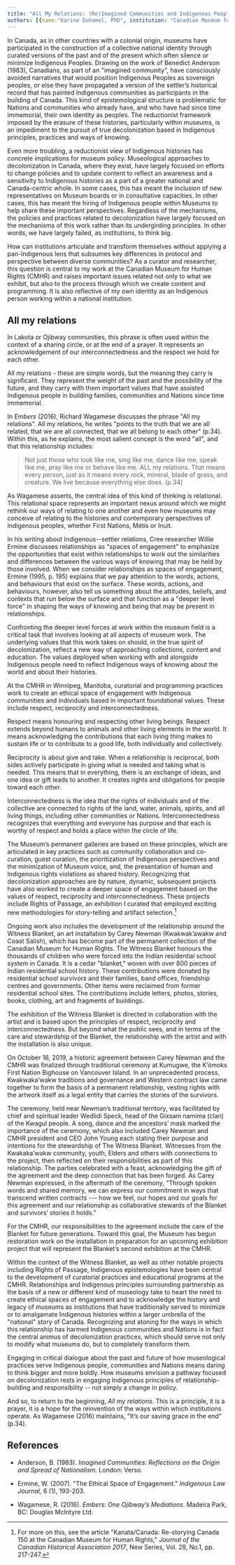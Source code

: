 ```yaml
---
title: "All My Relations: (Re)Imagined Communities and Indigenous Peoples"
authors: [{name:"Karine Duhamel, PhD", institution: "Canadian Museum for Human Rights – Winnipeg, Manitoba, Canada"}]
---
```


In Canada, as in other countries with a colonial origin, museums have
participated in the construction of a collective national identity
through curated versions of the past and of the present which often
silence or minimize Indigenous Peoples. Drawing on the work of Benedict
Anderson (1983), Canadians, as part of an "imagined community", have
consciously avoided narratives that would position Indigenous Peoples as
sovereign peoples, or else they have propagated a version of the
settler’s historical record that has painted Indigenous communities as
participants in the building of Canada. This kind of epistemological
structure is problematic for Nations and communities who already have,
and who have had since time immemorial, their own identity as peoples.
The reductionist framework imposed by the erasure of these histories,
particularly within museums, is an impediment to the pursuit of true
decolonization based in Indigenous principles, practices and ways of
knowing.

Even more troubling, a reductionist view of Indigenous histories has
concrete implications for museum policy. Museological approaches to
decolonization in Canada, where they exist, have largely focused on
efforts to change policies and to update content to reflect an awareness
and a sensitivity to Indigenous histories as a part of a greater
national and Canada-centric whole. In some cases, this has meant the
inclusion of new representatives on Museum boards or in consultative
capacities. In other cases, this has meant the hiring of Indigenous
people within Museums to help share these important perspectives.
Regardless of the mechanisms, the policies and practices related to
decolonization have largely focused on the mechanisms of this work
rather than its undergirding principles. In other words, we have largely
failed, as institutions, to think big.

How can institutions articulate and transform themselves without
applying a pan-Indigenous lens that subsumes key differences in protocol
and perspective between diverse communities? As a curator and
researcher, this question is central to my work at the Canadian Museum
for Human Rights (CMHR) and raises important issues related not only to
what we exhibit, but also to the process through which we create content
and programming. It is also reflective of my own identity as an
Indigenous person working within a national institution.

## All my relations

In Lakota or Ojibway communities, this phrase is often used within the
context of a sharing circle, or at the end of a prayer. It represents an
acknowledgement of our interconnectedness and the respect we hold for
each other.

All my relations - these are simple words, but the meaning they carry is
significant. They represent the weight of the past and the possibility
of the future, and they carry with them important values that have
assisted Indigenous people in building families, communities and Nations
since time immemorial.

In *Embers* (2016), Richard Wagamese discusses the phrase "All my
relations". All my relations, he writes "points to the truth that we are
all related, that we are all connected, that we all belong to each
other" (p.34). Within this, as he explains, the most salient concept is
the word "all", and that this relationship includes:

> Not just those who look like me, sing like me, dance like me, speak
> like me, pray like me or behave like me. ALL my relations. That means
> every person, just as it means every rock, mineral, blade of grass,
> and creature. We live because everything else does. (p.34)

As Wagamese asserts, the central idea of this kind of thinking is
relational. This relational space represents an important nexus around
which we might rethink our ways of relating to one another and even how
museums may conceive of relating to the histories and contemporary
perspectives of Indigenous peoples, whether First Nations, Métis or
Inuit.

In his writing about Indigenous--settler relations, Cree researcher
Willie Ermine discusses relationships as "spaces of engagement" to
emphasize the opportunities that exist within relationships to work out
the similarities and differences between the various ways of knowing
that may be held by those involved. When we consider relationships as
spaces of engagement, Ermine (1995, p. 195) explains that we pay
attention to the words, actions, and behaviours that exist on the
surface. These words, actions, and behaviours, however, also tell us
something about the attitudes, beliefs, and contexts that run below the
surface and that function as a "deeper level force" in shaping the ways
of knowing and being that may be present in relationships.

Confronting the deeper level forces at work within the museum field is a
critical task that involves looking at all aspects of museum work. The
underlying values that this work takes on should, in the true spirit of
decolonization, reflect a new way of approaching collections, content
and education. The values deployed when working with and alongside
Indigenous people need to reflect Indigenous ways of knowing about the
world and about their histories.

At the CMHR in Winnipeg, Manitoba, curatorial and programming practices
work to create an ethical space of engagement with Indigenous
communities and individuals based in important foundational values.
These include respect, reciprocity and interconnectedness.

Respect means honouring and respecting other living beings. Respect
extends beyond humans to animals and other living elements in the world.
It means acknowledging the contributions that each living thing makes to
sustain life or to contribute to a good life, both individually and
collectively.

Reciprocity is about give and take. When a relationship is reciprocal,
both sides actively participate in giving what is needed and taking what
is needed. This means that in everything, there is an exchange of ideas,
and one idea or gift leads to another. It creates rights and obligations
for people toward each other.

Interconnectedness is the idea that the rights of individuals and of the
collective are connected to rights of the land, water, animals, spirits,
and all living things, including other communities or Nations.
Interconnectedness recognizes that everything and everyone has purpose
and that each is worthy of respect and holds a place within the circle
of life.

The Museum’s permanent galleries are based on these principles, which
are articulated in key practices such as community collaboration and
co-curation, guest curation, the prioritization of Indigenous
perspectives and the minimization of Museum voice, and, the presentation
of human and Indigenous rights violations as shared history. Recognizing
that decolonization approaches are by nature, dynamic, subsequent
projects have also worked to create a deeper space of engagement based
on the values of respect, reciprocity and interconnectedness. These
projects include Rights of Passage, an exhibition I curated that
employed exciting new methodologies for story-telling and artifact
selection.[^1]

Ongoing work also includes the development of the relationship around
the Witness Blanket, an art installation by Carey Newman (Kwakwak’awakw
and Coast Salish), which has become part of the permanent collection of
the Canadian Museum for Human Rights. The Witness Blanket honours the
thousands of children who were forced into the Indian residential school
system in Canada. It is a cedar "blanket," woven with over 800 pieces of
Indian residential school history. These contributions were donated by
residential school survivors and their families, band offices,
friendship centres and governments. Other items were reclaimed from
former residential school sites. The contributions include letters,
photos, stories, books, clothing, art and fragments of buildings.

The exhibition of the Witness Blanket is directed in collaboration with
the artist and is based upon the principles of respect, reciprocity and
interconnectedness. But beyond what the public sees, and in terms of the
care and stewardship of the Blanket, the relationship with the artist
and with the installation is also unique.

On October 16, 2019, a historic agreement between Carey Newman and the
CMHR was finalized through traditional ceremony at Kumugwe, the K’ómoks
First Nation Bighouse on Vancouver Island. In an unprecedented process,
Kwakwaka’wakw traditions and governance and Western contract law came
together to form the basis of a permanent relationship, vesting rights
with the artwork itself as a legal entity that carries the stories of
the survivors.

The ceremony, held near Newman’s traditional territory, was facilitated
by chief and spiritual leader Wedlidi Speck, head of the Gixsam namima
(clan) of the Kwagul people. A song, dance and the ancestors’ mask
marked the importance of the ceremony, which also included Carey Newman
and CMHR president and CEO John Young each stating their purpose and
intentions for the stewardship of The Witness Blanket. Witnesses from
the Kwakaka’wakw community, youth, Elders and others with connections to
the project, then reflected on their responsibilities as part of this
relationship. The parties celebrated with a feast, acknowledging the
gift of the agreement and the deep connection that has been forged. As
Carey Newman expressed, in the aftermath of the ceremony, "Through
spoken words and shared memory, we can express our commitment in ways
that transcend written contracts --- how we feel, our hopes and our
goals for this agreement and our relationship as collaborative stewards
of the Blanket and survivors’ stories it holds."

For the CMHR, our responsibilities to the agreement include the care of
the Blanket for future generations. Toward this goal, the Museum has
begun restoration work on the installation in preparation for an
upcoming exhibition project that will represent the Blanket’s second
exhibition at the CMHR.

Within the context of the Witness Blanket, as well as other notable
projects including Rights of Passage, Indigenous epistemologies have
been central to the development of curatorial practices and educational
programs at the CMHR. Relationships and Indigenous principles
surrounding partnership as the basis of a new or different kind of
museology take to heart the need to create ethical spaces of engagement
and to acknowledge the history and legacy of museums as institutions
that have traditionally served to minimize or to amalgamate Indigenous
histories within a larger umbrella of the "national" story of Canada.
Recognizing and atoning for the ways in which this relationship has
harmed Indigenous communities and Nations is in fact the central animus
of decolonization practices, which should serve not only to modify what
museums do, but to completely transform them.

Engaging in critical dialogue about the past and future of how
museological practices serve Indigenous people, communities and Nations
means daring to think bigger and more boldly. How museums envision a
pathway focused on decolonization rests in engaging Indigenous
principles of relationship-building and responsibility -- not simply a
change in policy.

And so, to return to the beginning, *All my relations*. This is a
principle, it is a prayer, it is a hope for the reinvention of the ways
within which institutions operate. As Wagamese (2016) maintains, "It’s
our saving grace in the end" (p.34).

## References

- Anderson, B. (1983). *Imagined Communities: Reflections on the Origin
  and Spread of Nationalism*. London: Verso.
- Ermine, W. (2007). "The Ethical Space of Engagement." *Indigenous Law
  Journal,* 6 (1), 193-203.

- Wagamese, R. (2016). *Embers: One Ojibway’s Mediations*. Madeira Park,
  BC: Douglas McIntyre Ltd.

[^1]: For more on this, see the article "Kanata/Canada: Re-storying Canada 150 at the Canadian Museum for Human Rights," *Journal of the Canadian Historical Association 2017*, New Series, Vol. 28, No.1, pp. 217-247.
